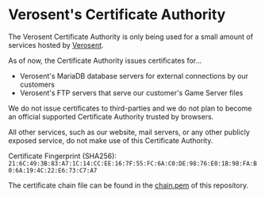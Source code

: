# Verosent's Certificate Authority
The Verosent Certificate Authority is only being used for a small amount of services hosted by [Verosent](https://www.verosent.com).

As of now, the Certificate Authority issues certificates for...

* Verosent's MariaDB database servers for external connections by our customers
* Verosent's FTP servers that serve our customer's Game Server files

We do not issue certificates to third-parties and we do not plan to become an official supported Certificate Authority trusted by browsers.

All other services, such as our website, mail servers, or any other publicly exposed service, do not make use of this Certificate Authority.

Certificate Fingerprint (SHA256): `21:6C:49:3B:83:A7:1C:14:CC:EE:16:7F:55:FC:6A:C0:DE:98:76:E0:1B:98:FA:B0:6A:19:4C:22:E6:73:C7:A7`

The certificate chain file can be found in the [chain.pem](https://raw.githubusercontent.com/verosent/certificate-authority/main/chain.pem) of this repository.

